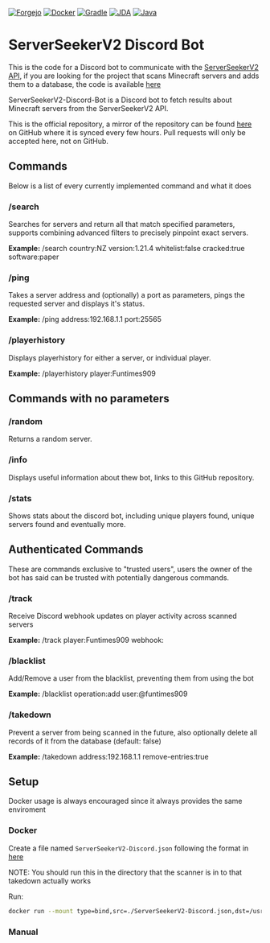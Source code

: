 [![Forgejo](https://img.shields.io/badge/forgejo-%23F2712B.svg?style=for-the-badge&logo=forgejo&logoColor=white)](https://git.funtimes909.xyz/ServerSeekerV2/ServerSeekerV2-PyAPI)
[![Docker](https://img.shields.io/badge/Docker-%232496ED?style=for-the-badge&logo=docker&logoColor=white&labelColor=%232496ED)](https://hub.docker.com/r/nucceteere/serverseekerv2-discord-bot)
[![Gradle](https://img.shields.io/badge/Gradle-02303A.svg?style=for-the-badge&logo=gradle&logoColor=white)](https://gradle.org/)
[![JDA](https://img.shields.io/badge/JDA-%235865F2?style=for-the-badge&logo=discord&logoColor=white)](https://jda.wiki/)
[![Java](https://img.shields.io/badge/java-21-%23ED8B00.svg?style=for-the-badge&logo=openjdk&logoColor=white)](https://adoptium.net/)

# ServerSeekerV2 Discord Bot

This is the code for a Discord bot to communicate with the [ServerSeekerV2 API](https://git.funtimes909.xyz/Funtimes909/ServerSeekerV2-PyAPI), if you are looking for the project that scans Minecraft servers and adds them to a database, the code is available [here](https://git.funtimes909.xyz/Funtimes909/ServerSeekerV2)

ServerSeekerV2-Discord-Bot is a Discord bot to fetch results about Minecraft servers from the ServerSeekerV2 API.

This is the official repository, a mirror of the repository can be found [here](https://github.com/Funtimes909/ServerSeekerV2-Discord-Bot) on GitHub where it is synced every few hours.
Pull requests will only be accepted here, not on GitHub.

## Commands

Below is a list of every currently implemented command and what it does

### /search

Searches for servers and return all that match specified parameters, supports combining advanced filters to precisely pinpoint exact servers.

**Example:**
/search country:NZ version:1.21.4 whitelist:false cracked:true software:paper

### /ping

Takes a server address and (optionally) a port as parameters, pings the requested server and displays it's status.

**Example:**
/ping address:192.168.1.1 port:25565

### /playerhistory

Displays playerhistory for either a server, or individual player.

**Example:**
/playerhistory player:Funtimes909

## Commands with no parameters

### /random

Returns a random server.

### /info

Displays useful information about thew bot, links to this GitHub repository.

### /stats

Shows stats about the discord bot, including unique players found, unique servers found and eventually more.

## Authenticated Commands

These are commands exclusive to "trusted users", users the owner of the bot has said can be trusted with potentially dangerous commands.

### /track

Receive Discord webhook updates on player activity across scanned servers

**Example:**
/track player:Funtimes909 webhook:<Webhook URL>

### /blacklist

Add/Remove a user from the blacklist, preventing them from using the bot

**Example:**
/blacklist operation:add user:@funtimes909

### /takedown

Prevent a server from being scanned in the future, also optionally delete all records of it from the database (default: false)

**Example:**
/takedown address:192.168.1.1 remove-entries:true

## Setup

Docker usage is always encouraged since it always provides the same enviroment

### Docker

Create a file named `ServerSeekerV2-Discord.json` following the format in [here](https://raw.githubusercontent.com/Funtimes909/ServerSeekerV2-Discord-Bot/refs/heads/main/config.json)

NOTE: You should run this in the directory that the scanner is in to that takedown actually works

Run:

```sh
docker run --mount type=bind,src=./ServerSeekerV2-Discord.json,dst=/usr/src/app/config.json --mount type=bind,src=./exclude.txt,dst=/usr/src/app/exclude.txt -d nucceteere/serverseekerv2-discord-bot
```

### Manual

<!-- TODO -->
